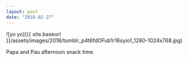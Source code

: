 ```yaml
---
layout: post
date: "2018-02-27"
---
```


![yo yo]({{ site.baseurl }}/assets/images/2018/tumblr_p4t6fdOFub1r16syio1_1280-1024x768.jpg)

Papa and Pau afternoon snack time.
